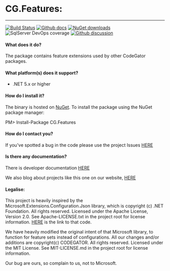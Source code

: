 # CG.Features: 
---
[![Build Status](https://dev.azure.com/codegator/CG.Features/_apis/build/status/CodeGator.CG.Features?branchName=main)](https://dev.azure.com/codegator/CG.Features/_build/latest?definitionId=53&branchName=main)
[![Github docs](https://img.shields.io/static/v1?label=Documentation&message=online&color=blue)](https://codegator.github.io/CG.Features/)
[![NuGet downloads](https://img.shields.io/nuget/dt/CG.Features.svg?style=flat)](https://nuget.org/packages/CG.Features)
![SqlServer DevOps coverage](https://img.shields.io/azure-devops/coverage/codegator/CG.Features/53)
[![Github discussion](https://img.shields.io/badge/Discussion-online-blue)](https://github.com/CodeGator/CG.Features/discussions)

#### What does it do?
The package contains feature extensions used by other CodeGator packages.

#### What platform(s) does it support?
* .NET 5.x or higher

#### How do I install it?
The binary is hosted on [NuGet](https://www.nuget.org/packages/CG.Features/). To install the package using the NuGet package manager:

PM> Install-Package CG.Features

#### How do I contact you?
If you've spotted a bug in the code please use the project Issues [HERE](https://github.com/CodeGator/CG.Features/issues)

#### Is there any documentation?
There is developer documentation [HERE](https://codegator.github.io/CG.Features/)

We also blog about projects like this one on our website, [HERE](http://www.codegator.com)

#### Legalise:
This project is heavily inspired by the Microsoft.Extensions.Configuration.Json library, which is copyright (c) .NET Foundation. All rights reserved. Licensed under the Apache License, Version 2.0. See Apache-LICENSE.txt in the project root for license information. [HERE](https://github.com/aspnet/Configuration) is the link to that code.

We have heavily modified the original intent of that Microsoft library, to function for feature sets instead of configurations. All our changes and/or additions are copyright(c) CODEGATOR. All rights reserved. Licensed under the MIT License. See MIT-LICENSE.md in the project root for license information.

Our bug are ours, so complain to us, not to Microsoft.